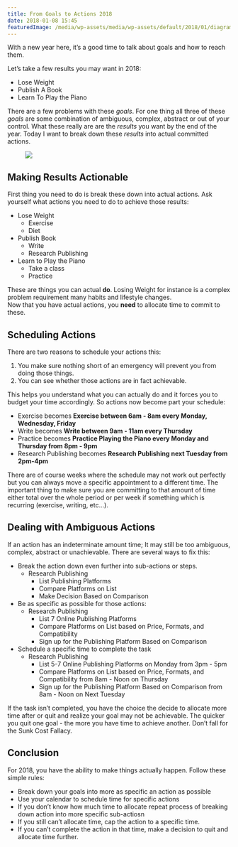 ```yaml
---
title: From Goals to Actions 2018
date: 2018-01-08 15:45
featuredImage: /media/wp-assets/media/wp-assets/default/2018/01/diagram-for-goals-e1535132251116.png
---
```

With a new year here, it’s a good time to talk about goals and how to
reach them.

Let’s take a few results you may want in 2018:

-   Lose Weight
-   Publish A Book
-   Learn To Play the Piano

There are a few problems with these *goals*. For one thing all three of
these *goals* are some combination of ambiguous, complex, abstract or
out of your control. What these really are are the *results* you want by
the end of the year. Today I want to break down these *results* into
actual committed actions.

<figure class="wp-block-image aligncenter">
<img
src="/media/wp-assets/default/2018/01/diagram-for-goals-e1535132251116.png"
class="wp-image-18" />
</figure>

## Making Results Actionable

First thing you need to do is break these down into actual actions. Ask
yourself what actions you need to do to achieve those results:

-   Lose Weight
    -   Exercise
    -   Diet
-   Publish Book
    -   Write
    -   Research Publishing
-   Learn to Play the Piano
    -   Take a class
    -   Practice

These are things you can actual **do**. Losing Weight for instance is a
complex problem requirement many habits and lifestyle changes.  
Now that you have actual actions, you **need** to allocate time to
commit to these.

## Scheduling Actions

There are two reasons to schedule your actions this:

1.  You make sure nothing short of an emergency will prevent you from
    doing those things.
2.  You can see whether those actions are in fact achievable.

This helps you understand what you can actually do and it forces you to
budget your time accordingly. So actions now become part your schedule:

-   Exercise becomes **Exercise between 6am - 8am every Monday,
    Wednesday, Friday**
-   Write becomes **Write between 9am - 11am every Thursday**
-   Practice becomes **Practice Playing the Piano every Monday and
    Thursday from 8pm - 9pm**
-   Research Publishing becomes **Research Publishing next Tuesday from
    2pm-4pm**

There are of course weeks where the schedule may not work out perfectly
but you can always move a specific appointment to a different time. The
important thing to make sure you are committing to that amount of time
either total over the whole period or per week if something which is
recurring (exercise, writing, etc...).

## Dealing with Ambiguous Actions

If an action has an indeterminate amount time; It may still be too
ambiguous, complex, abstract or unachievable. There are several ways to
fix this:

-   Break the action down even further into sub-actions or steps.
    -   Research Publishing
        -   List Publishing Platforms
        -   Compare Platforms on List
        -   Make Decision Based on Comparison
-   Be as specific as possible for those actions:
    -   Research Publishing
        -   List 7 Online Publishing Platforms
        -   Compare Platforms on List based on Price, Formats, and
            Compatibility
        -   Sign up for the Publishing Platform Based on Comparison
-   Schedule a specific time to complete the task
    -   Research Publishing
        -   List 5-7 Online Publishing Platforms on Monday from 3pm -
            5pm
        -   Compare Platforms on List based on Price, Formats, and
            Compatibility from 8am - Noon on Thursday
        -   Sign up for the Publishing Platform Based on Comparison from
            8am - Noon on Next Tuesday

If the task isn’t completed, you have the choice the decide to allocate
more time after or quit and realize your goal may not be achievable. The
quicker you quit one goal - the more you have time to achieve another.
Don’t fall for the Sunk Cost Fallacy.

## Conclusion

For 2018, you have the ability to make things actually happen. Follow
these simple rules:

-   Break down your goals into more as specific an action as possible
-   Use your calendar to schedule time for specific actions
-   If you don’t know how much time to allocate repeat process of
    breaking down action into more specific sub-actiosn
-   If you still can’t allocate time, cap the action to a specific time.
-   If you can’t complete the action in that time, make a decision to
    quit and allocate time further.
